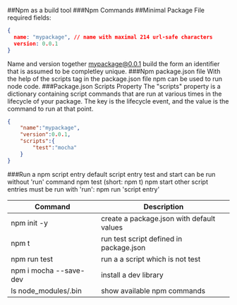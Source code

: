 ##Npm as a build tool
###Npm Commands
##Minimal Package File required fields:
```json
{
  name: "mypackage", // name with maximal 214 url-safe characters
  version: 0.0.1	
}
```
Name and version together mypackage@0.0.1 build the form an identifier that is assumed to be completley
unique.
###Npm package.json file
With the help of the scripts tag in the package.json file npm can be used to
run node code.
###Package.json Scripts Property
The "scripts" property is a dictionary containing script commands that are
run at various times in the lifecycle of your package. The key is the lifecycle event, and the value is 
the command to run at that point.
```json
{
	"name":"mypackage",
	"version":0.0.1,
	"scripts":{
		"test":"mocha"
	}
}
```
###Run a npm script entry
default script entry test and start can be run without 'run' command
npm test (short: npm t)
npm start
other script entries must be run with 'run':
npm run 'script entry'


Command | Description
--------|-------------
npm init -y | create a package.json with default values
npm t | run test script defined in package.json
npm run test | run a a script which is not test
npm i mocha --save-dev | install a dev library
ls node_modules/.bin   | show available npm commands



